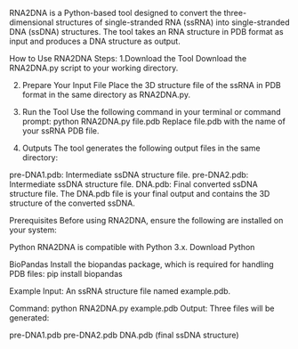 RNA2DNA is a Python-based tool designed to convert the three-dimensional structures of single-stranded RNA (ssRNA) into single-stranded DNA (ssDNA) structures. The tool takes an RNA structure in PDB format as input and produces a DNA structure as output.

How to Use RNA2DNA
Steps:
1.Download the Tool
Download the RNA2DNA.py script to your working directory.

2. Prepare Your Input File
Place the 3D structure file of the ssRNA in PDB format in the same directory as RNA2DNA.py.

3. Run the Tool
Use the following command in your terminal or command prompt:
python RNA2DNA.py file.pdb
Replace file.pdb with the name of your ssRNA PDB file.

4. Outputs
The tool generates the following output files in the same directory:

pre-DNA1.pdb: Intermediate ssDNA structure file.
pre-DNA2.pdb: Intermediate ssDNA structure file.
DNA.pdb: Final converted ssDNA structure file.
The DNA.pdb file is your final output and contains the 3D structure of the converted ssDNA.

Prerequisites
Before using RNA2DNA, ensure the following are installed on your system:

Python
RNA2DNA is compatible with Python 3.x. Download Python 

BioPandas
Install the biopandas package, which is required for handling PDB files:
pip install biopandas


Example
Input:
An ssRNA structure file named example.pdb.

Command:
python RNA2DNA.py example.pdb
Output:
Three files will be generated:

pre-DNA1.pdb
pre-DNA2.pdb
DNA.pdb (final ssDNA structure)
 
